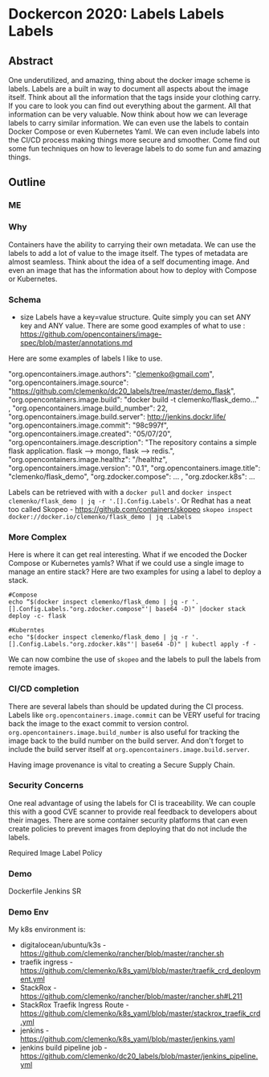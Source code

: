 # Dockercon 2020: Labels Labels Labels

## Abstract

One underutilized, and amazing, thing about the docker image scheme is labels. Labels are a built in way to document all aspects about the image itself. Think about all the information that the tags inside your clothing carry. If you care to look you can find out everything about the garment. All that information can be very valuable. Now think about how we can leverage labels to carry similar information. We can even use the labels to contain Docker Compose or even Kubernetes Yaml. We can even include labels into the CI/CD process making things more secure and smoother. Come find out some fun techniques on how to leverage labels to do some fun and amazing things.

## Outline

### ME

### Why

Containers have the ability to carrying their own metadata. We can use the labels to add a lot of value to the image itself. The types of metadata are almost seamless. Think about the idea of a self documenting image. And even an image that has the information about how to deploy with Compose or Kubernetes.

### Schema

 - size
 Labels have a key=value structure. Quite simply you can set ANY key and ANY value. There are some good examples of what to use : https://github.com/opencontainers/image-spec/blob/master/annotations.md

 Here are some examples of labels I like to use.

"org.opencontainers.image.authors": "clemenko@gmail.com",
"org.opencontainers.image.source": "https://github.com/clemenko/dc20_labels/tree/master/demo_flask",
"org.opencontainers.image.build": "docker build -t clemenko/flask_demo..." ,
"org.opencontainers.image.build_number": 22,
"org.opencontainers.image.build.server": http://jenkins.dockr.life/ \
"org.opencontainers.image.commit": "98c997f",
"org.opencontainers.image.created": "05/07/20",
"org.opencontainers.image.description": "The repository contains a simple flask application. flask --> mongo, flask --> redis.",
"org.opencontainers.image.healthz": "/healthz",
"org.opencontainers.image.version": "0.1",
"org.opencontainers.image.title": "clemenko/flask_demo",
"org.zdocker.compose": ... ,
"org.zdocker.k8s": ...

Labels can be retrieved with with a `docker pull` and `docker inspect clemenko/flask_demo | jq -r '.[].Config.Labels'`. Or Redhat has a neat too called Skopeo - https://github.com/containers/skopeo 
`skopeo inspect docker://docker.io/clemenko/flask_demo | jq .Labels`

### More Complex

Here is where it can get real interesting. What if we encoded the Docker Compose or Kubernetes yamls? What if we could use a single image to manage an entire stack? Here are two examples for using a label to deploy a stack.

```
#Compose
echo “$(docker inspect clemenko/flask_demo | jq -r '.[].Config.Labels."org.zdocker.compose"'| base64 -D)" |docker stack deploy -c- flask

#Kuberntes
echo "$(docker inspect clemenko/flask_demo | jq -r '.[].Config.Labels."org.zdocker.k8s"'| base64 -D)" | kubectl apply -f -
```

We can now combine the use of `skopeo` and the labels to pull the labels from remote images.


### CI/CD completion

There are several labels than should be updated during the CI process. Labels like `org.opencontainers.image.commit` can be VERY useful for tracing back the image to the exact commit to version control. `org.opencontainers.image.build_number` is also useful for tracking the image back to the build number on the build server. And don't forget to include the build server itself at `org.opencontainers.image.build.server`.

Having image provenance is vital to creating a Secure Supply Chain.

### Security Concerns

One real advantage of using the labels for CI is traceability. We can couple this with a good CVE scanner to provide real feedback to developers about their images. There are some container security platforms that can even create policies to prevent images from deploying that do not include the labels.


Required Image Label Policy

### Demo

Dockerfile
Jenkins
SR 


### Demo Env

My k8s environment is:

 - digitalocean/ubuntu/k3s - https://github.com/clemenko/rancher/blob/master/rancher.sh
 - traefik ingress - https://github.com/clemenko/k8s_yaml/blob/master/traefik_crd_deployment.yml
 - StackRox - https://github.com/clemenko/rancher/blob/master/rancher.sh#L211
 - StackRox Traefik Ingress Route - https://github.com/clemenko/k8s_yaml/blob/master/stackrox_traefik_crd.yml
 - jenkins - https://github.com/clemenko/k8s_yaml/blob/master/jenkins.yaml
 - jenkins build pipeline job - https://github.com/clemenko/dc20_labels/blob/master/jenkins_pipeline.yml